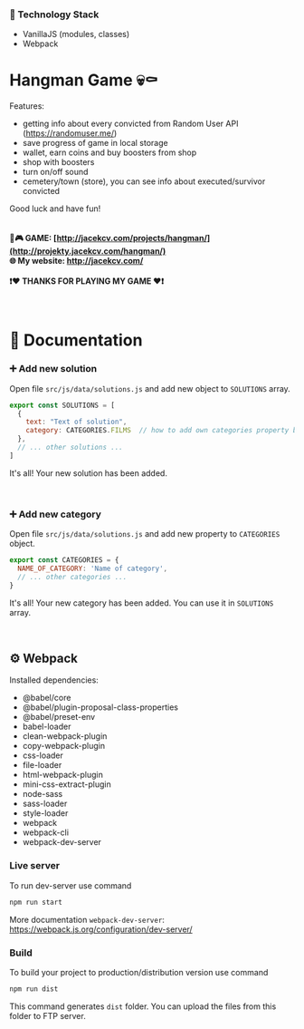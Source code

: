 ### 🔧 Technology Stack

- VanillaJS (modules, classes)
- Webpack

# Hangman Game 💀⚰️

Features:
- getting info about every convicted from Random User API (https://randomuser.me/)
- save progress of game in local storage
- wallet, earn coins and buy boosters from shop
- shop with boosters
- turn on/off sound
- cemetery/town (store), you can see info about executed/survivor convicted

Good luck and have fun!
<br />
<br />
<br />
**🔗🎮 GAME: [http://jacekcv.com/projects/hangman/](http://projekty.jacekcv.com/hangman/)**
<br />
**🌐 My website: http://jacekcv.com/**
<br />
<br />
**❗️❤️ THANKS FOR PLAYING MY GAME ❤️❗️**
<br />
<br />
<br />

# 📄 Documentation

### ➕ Add new solution
Open file `src/js/data/solutions.js` and add new object to `SOLUTIONS` array.
```javascript
export const SOLUTIONS = [
  {
    text: "Text of solution",
    category: CATEGORIES.FILMS  // how to add own categories property below
  },
  // ... other solutions ...
]
```
It's all! Your new solution has been added.

<br />

### ➕ Add new category
Open file `src/js/data/solutions.js` and add new property to `CATEGORIES` object.
```javascript
export const CATEGORIES = {
  NAME_OF_CATEGORY: 'Name of category',
  // ... other categories ...
}
```
It's all! Your new category has been added. You can use it in `SOLUTIONS` array.

<br />

## ⚙️ Webpack

Installed dependencies:
- @babel/core
- @babel/plugin-proposal-class-properties
- @babel/preset-env
- babel-loader
- clean-webpack-plugin
- copy-webpack-plugin
- css-loader
- file-loader
- html-webpack-plugin
- mini-css-extract-plugin
- node-sass
- sass-loader
- style-loader
- webpack
- webpack-cli
- webpack-dev-server

### Live server
To run dev-server use command
```sh
npm run start
```
More documentation `webpack-dev-server`: https://webpack.js.org/configuration/dev-server/

### Build
To build your project to production/distribution version use command
```sh
npm run dist
```
This command generates `dist` folder. You can upload the files from this folder to FTP server.

